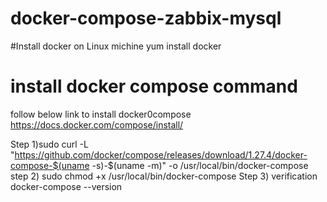 # docker-compose-zabbix-mysql
#Install docker on Linux michine
yum install docker
# install docker compose  command
follow below link to install docker0compose
https://docs.docker.com/compose/install/

Step 1)sudo curl -L "https://github.com/docker/compose/releases/download/1.27.4/docker-compose-$(uname -s)-$(uname -m)" -o /usr/local/bin/docker-compose
step 2) sudo chmod +x /usr/local/bin/docker-compose
Step 3) verification
docker-compose --version


